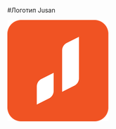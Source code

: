 #Логотип Jusan

![logo jusan](https://github.com/Serik-Dev/jusan-git/blob/new-readme/jusan-logo.png)